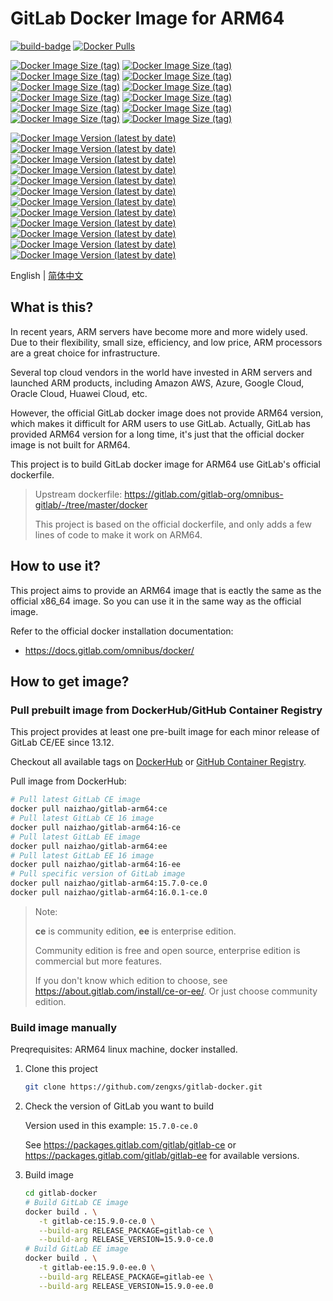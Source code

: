 # GitLab Docker Image for ARM64

[![build-badge][github-actions-badge]][github-actions]
[![Docker Pulls][dockerhub-badge-pulls]][dockerhub]

[![Docker Image Size (tag)][dockerhub-badge-image-size-ce]][dockerhub]
[![Docker Image Size (tag)][dockerhub-badge-image-size-ee]][dockerhub]
[![Docker Image Size (tag)][dockerhub-badge-image-size-15-ce]][dockerhub]
[![Docker Image Size (tag)][dockerhub-badge-image-size-15-ee]][dockerhub]
[![Docker Image Size (tag)][dockerhub-badge-image-size-16.0-ce]][dockerhub]
[![Docker Image Size (tag)][dockerhub-badge-image-size-16.0-ee]][dockerhub]
[![Docker Image Size (tag)][dockerhub-badge-image-size-16.1-ce]][dockerhub]
[![Docker Image Size (tag)][dockerhub-badge-image-size-16.1-ee]][dockerhub]
[![Docker Image Size (tag)][dockerhub-badge-image-size-16.2-ce]][dockerhub]
[![Docker Image Size (tag)][dockerhub-badge-image-size-16.2-ee]][dockerhub]
[![Docker Image Size (tag)][dockerhub-badge-image-size-16.3-ce]][dockerhub]
[![Docker Image Size (tag)][dockerhub-badge-image-size-16.3-ee]][dockerhub]

[![Docker Image Version (latest by date)][dockerhub-badge-latest-version-ce]][dockerhub]
[![Docker Image Version (latest by date)][dockerhub-badge-latest-version-ee]][dockerhub]
[![Docker Image Version (latest by date)][dockerhub-badge-latest-version-15-ce]][dockerhub]
[![Docker Image Version (latest by date)][dockerhub-badge-latest-version-15-ee]][dockerhub]
[![Docker Image Version (latest by date)][dockerhub-badge-latest-version-16.0-ce]][dockerhub]
[![Docker Image Version (latest by date)][dockerhub-badge-latest-version-16.0-ee]][dockerhub]
[![Docker Image Version (latest by date)][dockerhub-badge-latest-version-16.1-ce]][dockerhub]
[![Docker Image Version (latest by date)][dockerhub-badge-latest-version-16.1-ee]][dockerhub]
[![Docker Image Version (latest by date)][dockerhub-badge-latest-version-16.2-ce]][dockerhub]
[![Docker Image Version (latest by date)][dockerhub-badge-latest-version-16.2-ee]][dockerhub]
[![Docker Image Version (latest by date)][dockerhub-badge-latest-version-16.3-ce]][dockerhub]
[![Docker Image Version (latest by date)][dockerhub-badge-latest-version-16.3-ee]][dockerhub]

[github-actions]: https://github.com/naizhao/gitlab-arm64/actions/workflows/build.yml
[github-actions-badge]: https://github.com/naizhao/gitlab-arm64/actions/workflows/build.yml/badge.svg?branch=main
[dockerhub]: https://hub.docker.com/r/naizhao/gitlab-arm64/tags
[dockerhub-badge-pulls]: https://img.shields.io/docker/pulls/naizhao/gitlab-arm64?logo=docker
[dockerhub-badge-image-size-ce]: https://img.shields.io/docker/image-size/naizhao/gitlab-arm64/ce?label=gitlab-ce&logo=docker
[dockerhub-badge-image-size-ee]: https://img.shields.io/docker/image-size/naizhao/gitlab-arm64/ee?label=gitlab-ee&logo=docker
[dockerhub-badge-image-size-15-ce]: https://img.shields.io/docker/image-size/naizhao/gitlab-arm64/15-ce?label=gitlab-15-ce&logo=docker
[dockerhub-badge-image-size-15-ee]: https://img.shields.io/docker/image-size/naizhao/gitlab-arm64/15-ee?label=gitlab-15-ee&logo=docker
[dockerhub-badge-image-size-16.0-ce]: https://img.shields.io/docker/image-size/naizhao/gitlab-arm64/16.0-ce?label=gitlab-16.0-ce&logo=docker
[dockerhub-badge-image-size-16.0-ee]: https://img.shields.io/docker/image-size/naizhao/gitlab-arm64/16.0-ee?label=gitlab-16.0-ee&logo=docker
[dockerhub-badge-image-size-16.1-ce]: https://img.shields.io/docker/image-size/naizhao/gitlab-arm64/16.1-ce?label=gitlab-16.1-ce&logo=docker
[dockerhub-badge-image-size-16.1-ee]: https://img.shields.io/docker/image-size/naizhao/gitlab-arm64/16.1-ee?label=gitlab-16.1-ee&logo=docker
[dockerhub-badge-image-size-16.2-ce]: https://img.shields.io/docker/image-size/naizhao/gitlab-arm64/16.2-ce?label=gitlab-16.2-ce&logo=docker
[dockerhub-badge-image-size-16.2-ee]: https://img.shields.io/docker/image-size/naizhao/gitlab-arm64/16.2-ee?label=gitlab-16.2-ee&logo=docker
[dockerhub-badge-image-size-16.3-ce]: https://img.shields.io/docker/image-size/naizhao/gitlab-arm64/16.3-ce?label=gitlab-16.3-ce&logo=docker
[dockerhub-badge-image-size-16.3-ee]: https://img.shields.io/docker/image-size/naizhao/gitlab-arm64/16.3-ee?label=gitlab-16.3-ee&logo=docker
[dockerhub-badge-latest-version-ce]: https://img.shields.io/docker/v/naizhao/gitlab-arm64/ce?arch=arm64&logo=docker
[dockerhub-badge-latest-version-ee]: https://img.shields.io/docker/v/naizhao/gitlab-arm64/ee?arch=arm64&logo=docker
[dockerhub-badge-latest-version-15-ce]: https://img.shields.io/docker/v/naizhao/gitlab-arm64/15-ce?arch=arm64&logo=docker
[dockerhub-badge-latest-version-15-ee]: https://img.shields.io/docker/v/naizhao/gitlab-arm64/15-ee?arch=arm64&logo=docker
[dockerhub-badge-latest-version-16.0-ce]: https://img.shields.io/docker/v/naizhao/gitlab-arm64/16.0-ce?arch=arm64&logo=docker
[dockerhub-badge-latest-version-16.0-ee]: https://img.shields.io/docker/v/naizhao/gitlab-arm64/16.0-ee?arch=arm64&logo=docker
[dockerhub-badge-latest-version-16.1-ce]: https://img.shields.io/docker/v/naizhao/gitlab-arm64/16.1-ce?arch=arm64&logo=docker
[dockerhub-badge-latest-version-16.1-ee]: https://img.shields.io/docker/v/naizhao/gitlab-arm64/16.1-ee?arch=arm64&logo=docker
[dockerhub-badge-latest-version-16.2-ce]: https://img.shields.io/docker/v/naizhao/gitlab-arm64/16.2-ce?arch=arm64&logo=docker
[dockerhub-badge-latest-version-16.2-ee]: https://img.shields.io/docker/v/naizhao/gitlab-arm64/16.2-ee?arch=arm64&logo=docker
[dockerhub-badge-latest-version-16.3-ce]: https://img.shields.io/docker/v/naizhao/gitlab-arm64/16.3-ce?arch=arm64&logo=docker
[dockerhub-badge-latest-version-16.3-ee]: https://img.shields.io/docker/v/naizhao/gitlab-arm64/16.3-ee?arch=arm64&logo=docker
[ghcr]: https://github.com/naizhao/gitlab-arm64/pkgs/container/gitlab-arm64

English | [简体中文](./README.zh-Hans.md)

## What is this?

In recent years, ARM servers have become more and more widely used. Due to their flexibility,
small size, efficiency, and low price, ARM processors are a great choice for infrastructure.

Several top cloud vendors in the world have invested in ARM servers and launched ARM products,
including Amazon AWS, Azure, Google Cloud, Oracle Cloud, Huawei Cloud, etc.

However, the official GitLab docker image does not provide ARM64 version, which makes it
difficult for ARM users to use GitLab. Actually, GitLab has provided ARM64 version for a long
time, it's just that the official docker image is not built for ARM64.

This project is to build GitLab docker image for ARM64 use GitLab's official dockerfile.

> Upstream dockerfile: <https://gitlab.com/gitlab-org/omnibus-gitlab/-/tree/master/docker>
>
> This project is based on the official dockerfile, and only adds a few lines of code to make
> it work on ARM64.

## How to use it?

This project aims to provide an ARM64 image that is eactly the same as the official x86_64
image. So you can use it in the same way as the official image.

Refer to the official docker installation documentation:

- <https://docs.gitlab.com/omnibus/docker/>

## How to get image?

### Pull prebuilt image from DockerHub/GitHub Container Registry

This project provides at least one pre-built image for each minor release of GitLab CE/EE
since 13.12.

Checkout all available tags on [DockerHub][dockerhub] or [GitHub Container Registry][ghcr].

Pull image from DockerHub:

```sh
# Pull latest GitLab CE image
docker pull naizhao/gitlab-arm64:ce
# Pull latest GitLab CE 16 image
docker pull naizhao/gitlab-arm64:16-ce
# Pull latest GitLab EE image
docker pull naizhao/gitlab-arm64:ee
# Pull latest GitLab EE 16 image
docker pull naizhao/gitlab-arm64:16-ee
# Pull specific version of GitLab image
docker pull naizhao/gitlab-arm64:15.7.0-ce.0
docker pull naizhao/gitlab-arm64:16.0.1-ce.0
```

> Note:
>
> **ce** is community edition, **ee** is enterprise edition.
>
> Community edition is free and open source, enterprise edition is commercial but more features.
>
> If you don't know which edition to choose, see <https://about.gitlab.com/install/ce-or-ee/>.
> Or just choose community edition.

### Build image manually

Preqrequisites: ARM64 linux machine, docker installed.

1. Clone this project

   ```sh
   git clone https://github.com/zengxs/gitlab-docker.git
   ```

2. Check the version of GitLab you want to build

   Version used in this example: `15.7.0-ce.0`

   See <https://packages.gitlab.com/gitlab/gitlab-ce> or <https://packages.gitlab.com/gitlab/gitlab-ee> for available versions.

3. Build image

   ```sh
   cd gitlab-docker
   # Build GitLab CE image
   docker build . \
      -t gitlab-ce:15.9.0-ce.0 \
      --build-arg RELEASE_PACKAGE=gitlab-ce \
      --build-arg RELEASE_VERSION=15.9.0-ce.0
   # Build GitLab EE image
   docker build . \
      -t gitlab-ee:15.9.0-ee.0 \
      --build-arg RELEASE_PACKAGE=gitlab-ee \
      --build-arg RELEASE_VERSION=15.9.0-ee.0
   ```
